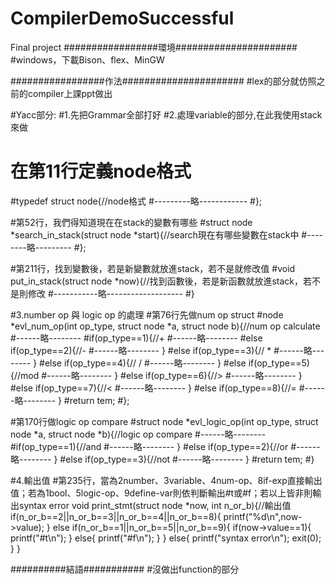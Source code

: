 # CompilerDemoSuccessful
Final project 
#################環境###################### 
#windows，下載Bison、flex、MinGW

#################作法###################### 
#lex的部分就仿照之前的compiler上課ppt做出

#Yacc部分: 
#1.先把Grammar全部打好 
#2.處理variable的部分,在此我使用stack來做

# 在第11行定義node格式 
 #typedef struct node{//node格式 
 #---------略------------ 
 #};

 #第52行，我們得知道現在在stack的變數有哪些 
 #struct node *search_in_stack(struct node *start){//search現在有哪些變數在stack中 
 #--------略--------- 
 #};

 #第211行，找到變數後，若是新變數就放進stack，若不是就修改值 
 #void put_in_stack(struct node *now){//找到函數後，若是新函數就放進stack，若不是則修改 
 #-----------略------------------- 
 #}

#3.number op 與 logic op 的處理 
 #第76行先做num op struct 
 #node *evl_num_op(int op_type, struct node *a, struct node b){//num op calculate 
 #------略-------- 
 #if(op_type==1){//+ 
 #------略-------- 
 #else if(op_type==2){//- 
 #------略-------- } 
 #else if(op_type==3){// *
 #------略-------- } 
 #else if(op_type==4){// / 
 #------略-------- } 
 #else if(op_type==5){//mod 
 #------略-------- } 
 #else if(op_type==6){//> 
 #------略-------- } 
 #else if(op_type==7){//<
 #------略-------- } 
 #else if(op_type==8){//= 
 #------略-------- } 
 #return tem; 
 #};

 #第170行做logic op compare 
 #struct node *evl_logic_op(int op_type, struct node *a, struct node *b){//logic op compare 
 #------略-------- 
 #if(op_type==1){//and 
 #------略-------- } 
 #else if(op_type==2){//or 
 #------略-------- } 
 #else if(op_type==3){//not 
 #------略-------- } 
 #return tem; 
 #}

#4.輸出值 
#第235行，當為2number、3variable、4num-op、8if-exp直接輸出值；若為1bool、5logic-op、9define-var則依判斷輸出#t或#f；若以上皆非則輸出syntax error 
void print_stmt(struct node *now, int n_or_b){//輸出值
if(n_or_b==2||n_or_b==3||n_or_b==4||n_or_b==8){
	printf("%d\n",now->value);
}
else if(n_or_b==1||n_or_b==5||n_or_b==9){
	if(now->value==1){
		printf("#t\n");
	}
	else{
		printf("#f\n");
	}
}
else{
	printf("syntax error\n");
	exit(0);
}
}

##########結語########### 
#沒做出function的部分
